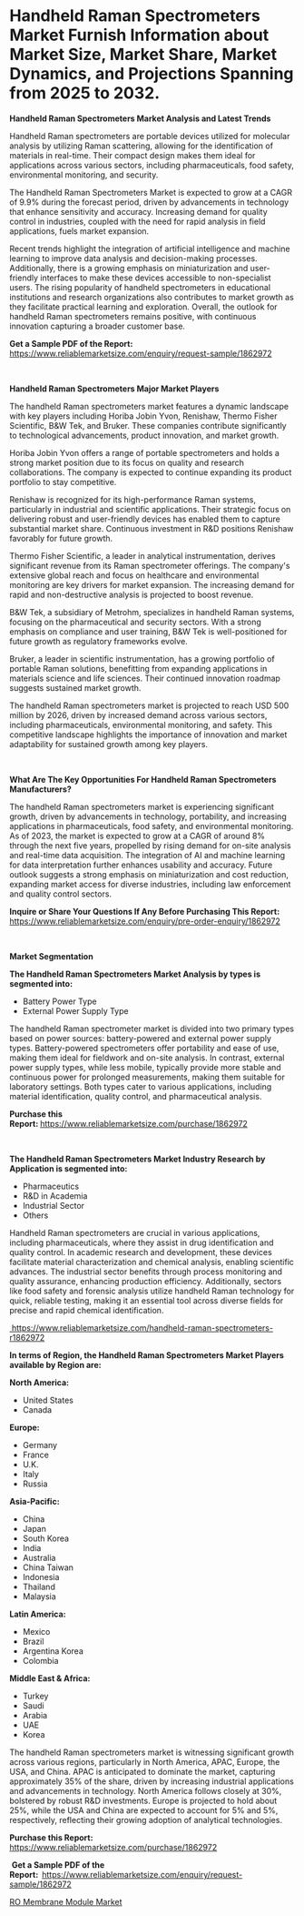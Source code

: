 <p><h1>Handheld Raman Spectrometers Market Furnish Information about Market Size, Market Share, Market Dynamics, and Projections Spanning from 2025 to 2032.</h1></p><p><strong>Handheld Raman Spectrometers Market Analysis and Latest Trends</strong></p>
<p><p>Handheld Raman spectrometers are portable devices utilized for molecular analysis by utilizing Raman scattering, allowing for the identification of materials in real-time. Their compact design makes them ideal for applications across various sectors, including pharmaceuticals, food safety, environmental monitoring, and security.</p><p>The Handheld Raman Spectrometers Market is expected to grow at a CAGR of 9.9% during the forecast period, driven by advancements in technology that enhance sensitivity and accuracy. Increasing demand for quality control in industries, coupled with the need for rapid analysis in field applications, fuels market expansion. </p><p>Recent trends highlight the integration of artificial intelligence and machine learning to improve data analysis and decision-making processes. Additionally, there is a growing emphasis on miniaturization and user-friendly interfaces to make these devices accessible to non-specialist users. The rising popularity of handheld spectrometers in educational institutions and research organizations also contributes to market growth as they facilitate practical learning and exploration. Overall, the outlook for handheld Raman spectrometers remains positive, with continuous innovation capturing a broader customer base.</p></p>
<p><strong>Get a Sample PDF of the Report:&nbsp;</strong> <a href="https://www.reliablemarketsize.com/enquiry/request-sample/1862972?utm_campaign=3456&utm_medium=2&utm_source=Github&utm_content=ia&utm_term=10042025&utm_id=handheld-raman-spectrometers">https://www.reliablemarketsize.com/enquiry/request-sample/1862972</a></p>
<p>&nbsp;</p>
<p><strong>Handheld Raman Spectrometers Major Market Players</strong></p>
<p><p>The handheld Raman spectrometers market features a dynamic landscape with key players including Horiba Jobin Yvon, Renishaw, Thermo Fisher Scientific, B&W Tek, and Bruker. These companies contribute significantly to technological advancements, product innovation, and market growth.</p><p>Horiba Jobin Yvon offers a range of portable spectrometers and holds a strong market position due to its focus on quality and research collaborations. The company is expected to continue expanding its product portfolio to stay competitive.</p><p>Renishaw is recognized for its high-performance Raman systems, particularly in industrial and scientific applications. Their strategic focus on delivering robust and user-friendly devices has enabled them to capture substantial market share. Continuous investment in R&D positions Renishaw favorably for future growth.</p><p>Thermo Fisher Scientific, a leader in analytical instrumentation, derives significant revenue from its Raman spectrometer offerings. The company's extensive global reach and focus on healthcare and environmental monitoring are key drivers for market expansion. The increasing demand for rapid and non-destructive analysis is projected to boost revenue.</p><p>B&W Tek, a subsidiary of Metrohm, specializes in handheld Raman systems, focusing on the pharmaceutical and security sectors. With a strong emphasis on compliance and user training, B&W Tek is well-positioned for future growth as regulatory frameworks evolve.</p><p>Bruker, a leader in scientific instrumentation, has a growing portfolio of portable Raman solutions, benefitting from expanding applications in materials science and life sciences. Their continued innovation roadmap suggests sustained market growth.</p><p>The handheld Raman spectrometers market is projected to reach USD 500 million by 2026, driven by increased demand across various sectors, including pharmaceuticals, environmental monitoring, and safety. This competitive landscape highlights the importance of innovation and market adaptability for sustained growth among key players.</p></p>
<p>&nbsp;</p>
<p><strong>What Are The Key Opportunities For Handheld Raman Spectrometers Manufacturers?</strong></p>
<p><p>The handheld Raman spectrometers market is experiencing significant growth, driven by advancements in technology, portability, and increasing applications in pharmaceuticals, food safety, and environmental monitoring. As of 2023, the market is expected to grow at a CAGR of around 8% through the next five years, propelled by rising demand for on-site analysis and real-time data acquisition. The integration of AI and machine learning for data interpretation further enhances usability and accuracy. Future outlook suggests a strong emphasis on miniaturization and cost reduction, expanding market access for diverse industries, including law enforcement and quality control sectors.</p></p>
<p><strong>Inquire or Share Your Questions If Any Before Purchasing This Report:</strong> <a href="https://www.reliablemarketsize.com/enquiry/pre-order-enquiry/1862972?utm_campaign=3456&utm_medium=2&utm_source=Github&utm_content=ia&utm_term=10042025&utm_id=handheld-raman-spectrometers">https://www.reliablemarketsize.com/enquiry/pre-order-enquiry/1862972</a></p>
<p>&nbsp;</p>
<p><strong>Market Segmentation</strong></p>
<p><strong>The Handheld Raman Spectrometers Market Analysis by types is segmented into:</strong></p>
<p><ul><li>Battery Power Type</li><li>External Power Supply Type</li></ul></p>
<p><p>The handheld Raman spectrometer market is divided into two primary types based on power sources: battery-powered and external power supply types. Battery-powered spectrometers offer portability and ease of use, making them ideal for fieldwork and on-site analysis. In contrast, external power supply types, while less mobile, typically provide more stable and continuous power for prolonged measurements, making them suitable for laboratory settings. Both types cater to various applications, including material identification, quality control, and pharmaceutical analysis.</p></p>
<p><strong>Purchase this Report:&nbsp;</strong><a href="https://www.reliablemarketsize.com/purchase/1862972?utm_campaign=3456&utm_medium=2&utm_source=Github&utm_content=ia&utm_term=10042025&utm_id=handheld-raman-spectrometers">https://www.reliablemarketsize.com/purchase/1862972</a></p>
<p>&nbsp;</p>
<p><strong>The Handheld Raman Spectrometers Market Industry Research by Application is segmented into:</strong></p>
<p><ul><li>Pharmaceutics</li><li>R&D in Academia</li><li>Industrial Sector</li><li>Others</li></ul></p>
<p><p>Handheld Raman spectrometers are crucial in various applications, including pharmaceuticals, where they assist in drug identification and quality control. In academic research and development, these devices facilitate material characterization and chemical analysis, enabling scientific advances. The industrial sector benefits through process monitoring and quality assurance, enhancing production efficiency. Additionally, sectors like food safety and forensic analysis utilize handheld Raman technology for quick, reliable testing, making it an essential tool across diverse fields for precise and rapid chemical identification.</p></p>
<p><a href="https://www.reliablemarketsize.com/handheld-raman-spectrometers-r1862972?utm_campaign=3456&utm_medium=2&utm_source=Github&utm_content=ia&utm_term=10042025&utm_id=handheld-raman-spectrometers">&nbsp;https://www.reliablemarketsize.com/handheld-raman-spectrometers-r1862972</a></p>
<p><strong>In terms of Region, the Handheld Raman Spectrometers Market Players available by Region are:</strong></p>
<p>
    <p> <strong> North America: </strong>
        <ul>
            <li>United States</li>
            <li>Canada</li>
        </ul>
        </p> 
    <p> <strong> Europe: </strong>
        <ul>
            <li>Germany</li>
            <li>France</li>
            <li>U.K.</li>
            <li>Italy</li>
            <li>Russia</li>
        </ul>
        </p> 
    <p> <strong> Asia-Pacific: </strong>
        <ul>
            <li>China</li>
            <li>Japan</li>
            <li>South Korea</li>
            <li>India</li>
            <li>Australia</li>
            <li>China Taiwan</li>
            <li>Indonesia</li>
            <li>Thailand</li>
            <li>Malaysia</li>
        </ul>
        </p> 
    <p> <strong> Latin America: </strong>
        <ul>
            <li>Mexico</li>
            <li>Brazil</li>
            <li>Argentina Korea</li>
            <li>Colombia</li>
        </ul>
        </p> 
    <p> <strong> Middle East & Africa: </strong>
        <ul>
            <li>Turkey</li>
            <li>Saudi</li>
            <li>Arabia</li>
            <li>UAE</li>
            <li>Korea</li>
        </ul>
    </p>
    </p>
<p><p>The handheld Raman spectrometers market is witnessing significant growth across various regions, particularly in North America, APAC, Europe, the USA, and China. APAC is anticipated to dominate the market, capturing approximately 35% of the share, driven by increasing industrial applications and advancements in technology. North America follows closely at 30%, bolstered by robust R&D investments. Europe is projected to hold about 25%, while the USA and China are expected to account for 5% and 5%, respectively, reflecting their growing adoption of analytical technologies.</p></p>
<p><strong>Purchase this Report: </strong><a href="https://www.reliablemarketsize.com/purchase/1862972?utm_campaign=3456&utm_medium=2&utm_source=Github&utm_content=ia&utm_term=10042025&utm_id=handheld-raman-spectrometers">https://www.reliablemarketsize.com/purchase/1862972</a></p>
<p>&nbsp;<strong>Get a Sample PDF of the Report:&nbsp;&nbsp;</strong><a href="https://www.reliablemarketsize.com/enquiry/request-sample/1862972?utm_campaign=3456&utm_medium=2&utm_source=Github&utm_content=ia&utm_term=10042025&utm_id=handheld-raman-spectrometers">https://www.reliablemarketsize.com/enquiry/request-sample/1862972</a></p>
<p><strong></strong></p>
<p><p><a href="https://github.com/safurdorthu8/Market-Research-Report-List-1/blob/main/ro-membrane-module-market.md?utm_campaign=3456&utm_medium=2&utm_source=Github&utm_content=ia&utm_term=10042025&utm_id=handheld-raman-spectrometers">RO Membrane Module Market</a></p></p>